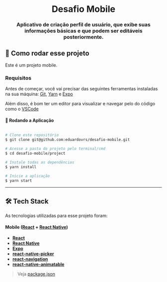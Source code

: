 <h1 align="center">
     Desafio Mobile
</h1>

<h3 align="center">
    Aplicativo de criação perfil de usuário, que exibe suas informações básicas e que podem ser editáveis posteriormente.
</h3>


## 🚀 Como rodar esse projeto

Este é um projeto mobile.


### Requisitos

Antes de começar, você vai precisar das seguintes ferramentas instaladas na sua máquina:
[Git](https://git-scm.com), [Yarn](https://yarnpkg.com/getting-started/install) e [Expo](https://docs.expo.dev/get-started/installation/)

Além disso, é bom ter um editor para visualizar e navegar pelo do código como o [VSCode](https://code.visualstudio.com/)

#### 🎲 Rodando a Aplicação


```bash

# Clone este repositório
$ git clone git@github.com:eduardovrs/desafio-mobile.git

# Acesse a pasta do projeto pelo terminal/cmd
$ cd desafio-mobile/project

# Instale todas as dependências
$ yarn install

# Inicie a aplicação
$ yarn start


```
---

## 🛠 Tech Stack

As tecnologias utilizadas para esse projeto foram:

#### **Mobile** ([React](https://reactjs.org/) + [React Native](https://reactnative.dev/))

- **[React](https://reactjs.org/)**
- **[React Native](https://reactnative.dev/)**
- **[Expo](https://docs.expo.dev/)**
- **[react-native-picker](https://github.com/react-native-picker/picker)**
- **[react-navigation](https://reactnavigation.org/)**
- **[react-native-animatable](https://github.com/oblador/react-native-animatable)**


> Veja [package.json](https://github.com/eduardovrs/desafio-mobile/blob/master/package.json)
